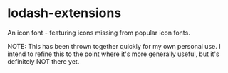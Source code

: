 # lodash-extensions

An icon font - featuring icons missing from popular icon fonts.

NOTE: This has been thrown together quickly for my own personal use. I intend to refine this to the point where it's more generally useful, but it's definitely NOT there yet.

